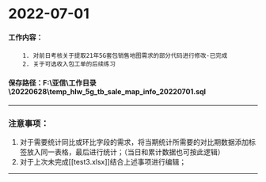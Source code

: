 # 2022-07-01
#### 工作内容：
        1. 对前日考核关于提取21年5G套包销售地图需求的部分代码进行修改-已完成
        2. 关于可选收入包工单的后续练习
#### 保存路径：F:\亚信\工作目录\20220628\temp_hlw_5g_tb_sale_map_info_20220701.sql
---
### 注意事项：
1. 对于需要统计同比或环比字段的需求，将当期统计所需要的对比期数据添加标签放入同一表格，最后进行统计；（当日和累计数据也可按此逻辑）  
2. 对于上次未完成[[test3.xlsx]]结合上述事项进行编辑；  
---
